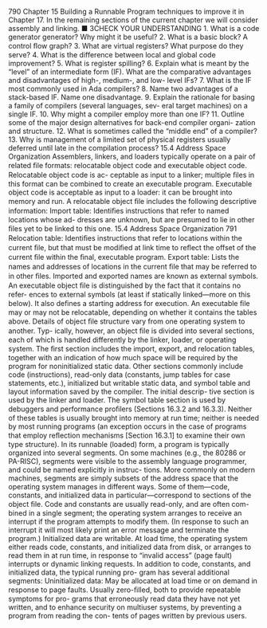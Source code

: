 790
Chapter 15 Building a Runnable Program
techniques to improve it in Chapter 17. In the remaining sections of the current
chapter we will consider assembly and linking.
■
3CHECK YOUR UNDERSTANDING
1.
What is a code generator generator? Why might it be useful?
2.
What is a basic block? A control ﬂow graph?
3.
What are virtual registers? What purpose do they serve?
4.
What is the difference between local and global code improvement?
5.
What is register spilling?
6.
Explain what is meant by the “level” of an intermediate form (IF). What are
the comparative advantages and disadvantages of high-, medium-, and low-
level IFs?
7.
What is the IF most commonly used in Ada compilers?
8.
Name two advantages of a stack-based IF. Name one disadvantage.
9.
Explain the rationale for basing a family of compilers (several languages, sev-
eral target machines) on a single IF.
10. Why might a compiler employ more than one IF?
11. Outline some of the major design alternatives for back-end compiler organi-
zation and structure.
12. What is sometimes called the “middle end” of a compiler?
13. Why is management of a limited set of physical registers usually deferred until
late in the compilation process?
15.4
Address Space Organization
Assemblers, linkers, and loaders typically operate on a pair of related ﬁle formats:
relocatable object code and executable object code. Relocatable object code is ac-
ceptable as input to a linker; multiple ﬁles in this format can be combined to
create an executable program. Executable object code is acceptable as input to a
loader: it can be brought into memory and run. A relocatable object ﬁle includes
the following descriptive information:
Import table: Identiﬁes instructions that refer to named locations whose ad-
dresses are unknown, but are presumed to lie in other ﬁles yet to be linked
to this one.
15.4 Address Space Organization
791
Relocation table: Identiﬁes instructions that refer to locations within the current
ﬁle, but that must be modiﬁed at link time to reﬂect the offset of the current
ﬁle within the ﬁnal, executable program.
Export table: Lists the names and addresses of locations in the current ﬁle that
may be referred to in other ﬁles.
Imported and exported names are known as external symbols.
An executable object ﬁle is distinguished by the fact that it contains no refer-
ences to external symbols (at least if statically linked—more on this below). It
also deﬁnes a starting address for execution. An executable ﬁle may or may not
be relocatable, depending on whether it contains the tables above.
Details of object ﬁle structure vary from one operating system to another. Typ-
ically, however, an object ﬁle is divided into several sections, each of which is
handled differently by the linker, loader, or operating system. The ﬁrst section
includes the import, export, and relocation tables, together with an indication of
how much space will be required by the program for noninitialized static data.
Other sections commonly include code (instructions), read-only data (constants,
jump tables for case statements, etc.), initialized but writable static data, and
symbol table and layout information saved by the compiler. The initial descrip-
tive section is used by the linker and loader. The symbol table section is used
by debuggers and performance proﬁlers (Sections 16.3.2 and 16.3.3). Neither
of these tables is usually brought into memory at run time; neither is needed by
most running programs (an exception occurs in the case of programs that employ
reﬂection mechanisms [Section 16.3.1] to examine their own type structure).
In its runnable (loaded) form, a program is typically organized into several
segments. On some machines (e.g., the 80286 or PA-RISC), segments were visible
to the assembly language programmer, and could be named explicitly in instruc-
tions. More commonly on modern machines, segments are simply subsets of
the address space that the operating system manages in different ways. Some of
them—code, constants, and initialized data in particular—correspond to sections
of the object ﬁle. Code and constants are usually read-only, and are often com-
bined in a single segment; the operating system arranges to receive an interrupt
if the program attempts to modify them. (In response to such an interrupt it will
most likely print an error message and terminate the program.) Initialized data
are writable. At load time, the operating system either reads code, constants, and
initialized data from disk, or arranges to read them in at run time, in response to
“invalid access” (page fault) interrupts or dynamic linking requests.
In addition to code, constants, and initialized data, the typical running pro-
gram has several additional segments:
Uninitialized data: May be allocated at load time or on demand in response to
page faults. Usually zero-ﬁlled, both to provide repeatable symptoms for pro-
grams that erroneously read data they have not yet written, and to enhance
security on multiuser systems, by preventing a program from reading the con-
tents of pages written by previous users.
